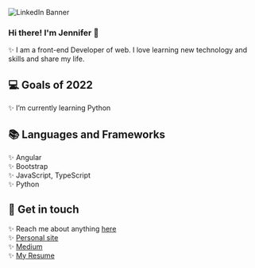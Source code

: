 ![LinkedIn Banner](https://github.com/jennifershih/jennifershih/assets/17427142/3e9e346c-da6f-4604-866b-62a76cacf7ff)

### Hi there! I'm Jennifer 👋
✨ I am a front-end Developer of web. I love learning new technology and skills and share my life.

## 💻 Goals of 2022
✨ I’m currently learning Python

## 📚 Languages and Frameworks
✨ Angular<br>
✨ Bootstrap<br>
✨ JavaScript, TypeScript<br>
✨ Python<br>

## 🔗 Get in touch
✨ Reach me about anything [here](s01059810@gmail.com)<br>
✨ [Personal site](https://github.com/jennifershih)<br>
✨ [Medium](https://s01059810.medium.com/)<br>
✨ [My Resume](https://jennifer-shih.notion.site/Shih-Mao-Yu-Portfolio-fdc12759a0d14f5dbb7d5c8f92a06fc1)<br>
